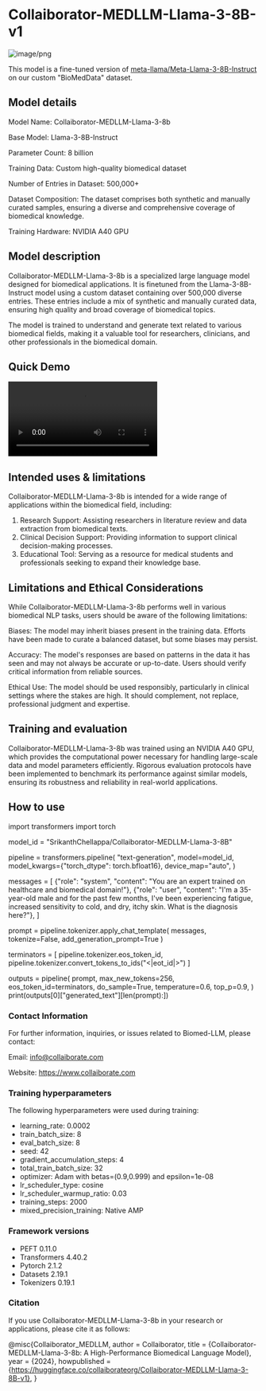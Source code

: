 # Collaiborator-MEDLLM-Llama-3-8B-v1 

![image/png](https://cdn-uploads.huggingface.co/production/uploads/653f5b93cd52f288490edc83/wIES_YhNPKn--AqcEmzRJ.png)

This model is a fine-tuned version of [meta-llama/Meta-Llama-3-8B-Instruct](https://huggingface.co/meta-llama/Meta-Llama-3-8B-Instruct) on our custom "BioMedData" dataset.

## Model details

Model Name: Collaiborator-MEDLLM-Llama-3-8b

Base Model: Llama-3-8B-Instruct

Parameter Count: 8 billion

Training Data: Custom high-quality biomedical dataset

Number of Entries in Dataset: 500,000+

Dataset Composition: The dataset comprises both synthetic and manually curated samples, ensuring a diverse and comprehensive coverage of biomedical knowledge.

Training Hardware: NVIDIA A40 GPU

## Model description

Collaiborator-MEDLLM-Llama-3-8b is a specialized large language model designed for biomedical applications. It is finetuned from the Llama-3-8B-Instruct model using a custom dataset containing over 500,000 diverse entries. These entries include a mix of synthetic and manually curated data, ensuring high quality and broad coverage of biomedical topics.

The model is trained to understand and generate text related to various biomedical fields, making it a valuable tool for researchers, clinicians, and other professionals in the biomedical domain.

## Quick Demo

<video controls autoplay src="https://cdn-uploads.huggingface.co/production/uploads/653f5b93cd52f288490edc83/piGRPwvcBTLmcgExL89zp.mp4"></video>

## Intended uses & limitations

Collaiborator-MEDLLM-Llama-3-8b is intended for a wide range of applications within the biomedical field, including:

1. Research Support: Assisting researchers in literature review and data extraction from biomedical texts.
2. Clinical Decision Support: Providing information to support clinical decision-making processes.
3. Educational Tool: Serving as a resource for medical students and professionals seeking to expand their knowledge base.

## Limitations and Ethical Considerations

While Collaiborator-MEDLLM-Llama-3-8b performs well in various biomedical NLP tasks, users should be aware of the following limitations:

Biases: The model may inherit biases present in the training data. Efforts have been made to curate a balanced dataset, but some biases may persist.

Accuracy: The model's responses are based on patterns in the data it has seen and may not always be accurate or up-to-date. Users should verify critical information from reliable sources.

Ethical Use: The model should be used responsibly, particularly in clinical settings where the stakes are high. It should complement, not replace, professional judgment and expertise.


## Training and evaluation

Collaiborator-MEDLLM-Llama-3-8b was trained using an NVIDIA A40 GPU, which provides the computational power necessary for handling large-scale data and model parameters efficiently. Rigorous evaluation protocols have been implemented to benchmark its performance against similar models, ensuring its robustness and reliability in real-world applications.

## How to use

import transformers
import torch

model_id = "SrikanthChellappa/Collaiborator-MEDLLM-Llama-3-8B"

pipeline = transformers.pipeline(
    "text-generation",
    model=model_id,
    model_kwargs={"torch_dtype": torch.bfloat16},
    device_map="auto",
)

messages = [
    {"role": "system", "content": "You are an expert trained on healthcare and biomedical domain!"},
    {"role": "user", "content": "I'm a 35-year-old male and for the past few months, I've been experiencing fatigue, increased sensitivity to cold, and dry, itchy skin. What is the diagnosis here?"},
]

prompt = pipeline.tokenizer.apply_chat_template(
        messages, 
        tokenize=False, 
        add_generation_prompt=True
)

terminators = [
    pipeline.tokenizer.eos_token_id,
    pipeline.tokenizer.convert_tokens_to_ids("<|eot_id|>")
]

outputs = pipeline(
    prompt,
    max_new_tokens=256,
    eos_token_id=terminators,
    do_sample=True,
    temperature=0.6,
    top_p=0.9,
)
print(outputs[0]["generated_text"][len(prompt):])

### Contact Information

For further information, inquiries, or issues related to Biomed-LLM, please contact:

Email: info@collaiborate.com

Website: https://www.collaiborate.com

### Training hyperparameters

The following hyperparameters were used during training:
- learning_rate: 0.0002
- train_batch_size: 8
- eval_batch_size: 8
- seed: 42
- gradient_accumulation_steps: 4
- total_train_batch_size: 32
- optimizer: Adam with betas=(0.9,0.999) and epsilon=1e-08
- lr_scheduler_type: cosine
- lr_scheduler_warmup_ratio: 0.03
- training_steps: 2000
- mixed_precision_training: Native AMP

### Framework versions

- PEFT 0.11.0
- Transformers 4.40.2
- Pytorch 2.1.2
- Datasets 2.19.1
- Tokenizers 0.19.1

### Citation

If you use Collaiborator-MEDLLM-Llama-3-8b in your research or applications, please cite it as follows:

@misc{Collaiborator_MEDLLM,
  author = Collaiborator,
  title = {Collaiborator-MEDLLM-Llama-3-8b: A High-Performance Biomedical Language Model},
  year = {2024},
  howpublished = {https://huggingface.co/collaiborateorg/Collaiborator-MEDLLM-Llama-3-8B-v1},
}

